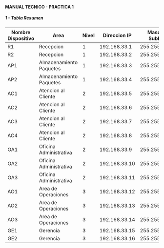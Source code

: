 #### MANUAL TECNICO - PRACTICA 1

##### 1 - Tabla Resumen

| Nombre Dispositivo | Area | Nivel | Direccion IP | Mascara SubRed |
|-----|---|---|---|---|
R1 | Recepcion | 1 | 192.168.33.1 |  255.255.255.0 |
R2 | Recepcion | 1 | 192.168.33.2 |  255.255.255.0 |
AP1 | Almacenamiento Paquetes | 1 | 192.168.33.3 |  255.255.255.0 |
AP2 | Almacenamiento Paquetes | 1 | 192.168.33.4 |  255.255.255.0 |
AC1 | Atencion al Cliente | 2 | 192.168.33.5 |  255.255.255.0 |
AC2 | Atencion al Cliente | 2 | 192.168.33.6 |  255.255.255.0 |
AC3 | Atencion al Cliente | 2 | 192.168.33.7 |  255.255.255.0 |
AC4 | Atencion al Cliente | 2 | 192.168.33.8 |  255.255.255.0 |
OA1 | Oficina Administrativa | 2 | 192.168.33.9 |  255.255.255.0 |
OA2 | Oficina Administrativa | 2 | 192.168.33.10 | 255.255.255.0 |
OA3 | Oficina Administrativa | 2 | 192.168.33.11 | 255.255.255.0 |
AO1 | Area de Operaciones | 3 | 192.168.33.12 | 255.255.255.0 |
AO2 | Area de Operaciones | 3 | 192.168.33.13 | 255.255.255.0 |
AO3 | Area de Operaciones | 3 | 192.168.33.14 | 255.255.255.0 |
GE1 | Gerencia | 3 | 192.168.33.15 | 255.255.255.0 |
GE2 | Gerencia | 3 | 192.168.33.16 | 255.255.255.0 |